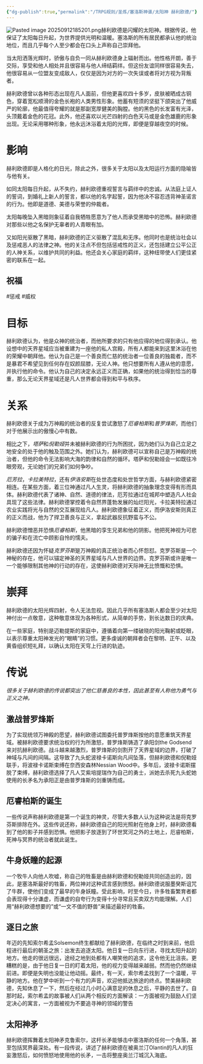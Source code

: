 ```yaml
---
{"dg-publish":true,"permalink":"/TRPG规则/圣炼/塞洛斯神谱/太阳神 赫利欧德/"}
---
```


![Pasted image 20250912185201.png](/img/user/zz%E7%B4%A0%E6%9D%90/Pasted%20image%2020250912185201.png)赫利欧德是闪耀的太阳神。根据传说，他保证了太阳每日升起，为世界提供光明和温暖。塞洛斯的所有居民都承认他的统治地位，而且几乎每个人至少都会在口头上声称自己崇拜他。  
  
当太阳洒落光辉时，骄傲与自负一同从赫利欧德身上辐射而出。他性格开朗，善于交际，享受和他人相处并且很容易与他人缔结羁绊。但这份友谊同样很容易失去，他很容易从一位盟友变成敌人，仅仅是因为对方的一次失误或者将对方视为背叛者。  
  
赫利欧德曾以各种形态出现在凡人面前，但他更喜欢四十多岁，皮肤被晒成古铜色，穿着宽松顺滑的金色长袍的人类男性形象。他蓄有短须的坚挺下颌突出了他威严的轮廓，他最值得夸耀的就是那副宽厚健美的胸膛。他的黑色的长发富有光泽，头顶戴着金色的花冠。此外，他还喜欢以光芒四射的白色天马或是金色雄鹿的形象出现。无论采用哪种形象，他永远沐浴着太阳的光辉，即便是穿越夜空的时候。  
  
# 影响
赫利欧德即是人格化的日光，除此之外，很多关于太阳以及太阳运行方面的隐喻皆与他有关。  
  
如同太阳每日升起，从不失约，赫利欧德重视誓言与羁绊中的忠诚。从法庭上证人的誓词，到婚礼上新人的誓言，都以他的名字起誓，因为他决不容忍违背神圣诺言的行为。他即是道德、美德与荣誉的仲裁者。  
  
太阳每晚坠入黑暗则象征着自我牺牲愿意为了他人而承受黑暗中的恐怖。赫利欧德对那些以他之名保护无辜者的人青眼有加。  
  
又如阳光驱散了黑暗，赫利欧德的正义驱散了混乱和无序。他同时也是统治社会以及惩戒恶人的法律之神。他的关注点不但包括惩戒性的正义，还包括建立公平公正的人神关系，以维护共同的利益。他还会关心家庭的羁绊，这种纽带使人们更佳紧密的联系在一起。  
## 祝福
#惩戒 #威权

# 目标
赫利欧德认为，他是众神的统治者，而他所要求的只有他应得的地位得到承认。他设想中的天界星域应当被重建为一座他的私人宫殿，所有人都能来到这里沐浴在他的荣耀中朝拜他。他认为自己是一个善良而仁慈的统治者一位善良的独裁者，而不是暴君不希望见到任何存在奴颜屈膝，无论人神。他只想要所有人遵从他的意愿，并执行他的命令。他认为自己的决定永远正义而正确，如果他的统治得到恰当的尊重，那么无论天界星域还是凡人世界都会得到和平与秩序。  
  
# 关系
赫利欧德关于成为万神殿的统治者的反复尝试激怒了*厄睿柏斯*和*普罗烽斯*，而他们对于他展示出的傲慢心中有数。  
  
相比之下，*塔萨*和*倪勒娅*并未被赫利欧德的行为所困扰，因为她们认为自己立足之地安全的处于他的触及范围之外。她们认为，赫利欧德可以宣称自己是万神殿的统治者，但他的命令无法影响大海的韵律和自然的循环。塔萨和倪勒娅会一如既往冷眼旁观，无论她们的兄弟们如何争吵。  
  
*厄芳拉*，*卡拉美特拉*，还有*伊洛安斯*在处世态度和处世哲学方面，与赫利欧德紧密相连。在某些方面，着三位神通过凡人生灵，将赫利欧德的抽象理念变得有形而具体。赫利欧德代表了诸神、自然、道德的律法，厄芳拉通过在城邦中塑造凡人社会具现了这些法律。赫利欧德掌控着令自然界蓬勃发展的灿烂阳光，卡拉美特拉通过农业实践将光与自然的交互展现给凡人。赫利欧德象征着正义，而伊洛安斯则真正的正义而战，他为了捍卫善良与正义，拿起武器反抗野蛮与不公。  
  
赫利欧德憎恶并恐惧*厄睿柏斯*，他黑暗的孪生兄弟和他的阴影。他把死神视为可悲的骗子和在流亡中顾影自怜的懦夫。  
  
赫利欧德还因为怀疑*克罗芬斯*是万神殿的真正统治者而心怀怨怼。克罗芬斯是一个神秘的存在，他可以锚定神圣的天界星域与凡人世界的边界。克罗芬斯或许是唯一一个能够限制其他神的行动的存在，这使赫利欧德对天际神无比愤慨和恐惧。  
  
# 崇拜
赫利欧德的太阳光辉四射，令人无法忽视。因此几乎所有塞洛斯人都会至少对太阳神付出一点敬意，这种敬意体现为各种形式，从简单的手势，到长达数日的庆典。  
  
在一些家庭，特别是迈勒提斯的家庭中，遵循着向第一缕破晓的阳光鞠躬或眨眼，以表示尊重太阳神发光的“眼睛”的习惯。更多虔诚的朝拜者会在黎明、正午、以及黄昏组织短礼拜，以确认太阳在天穹上行进的轨迹。

# 传说
_很多关于赫利欧德的传说都突出了他仁慈善良的本性，因此甚至有人称他为勇气与正义之神。_  
  
## 激战普罗烽斯
为了实现统领万神殿的愿望，赫利欧德试图委托普罗烽斯按他的意愿重筑天界星域。被赫利欧德要求统治权的行为所激怒，普罗烽斯铸造了承阳剑the Godsend来对抗赫利欧德。战斗越来越激烈，普罗烽斯的剑割开了天界星域的边界，打破了神域与凡间的间隔。这导致了九头蛇波禄卡诺斯向凡间坠落，但赫利欧德和倪勒娅联手，将波禄卡诺斯束缚在奈西安森林Nessian Wood中。多年后，波禄卡诺斯摆脱了束缚，赫利欧德选择了凡人艾紫培提瑞作为自己的勇士，派她去杀死九头蛇她使用的长矛名为承阳正是由普罗烽斯的剑重铸而成。  
  
## 厄睿柏斯的诞生
一些传说声称赫利欧德是第一个诞生的神灵，尽管大多数人认为这种说法是将克罗芬斯排除在外。这些传说还称，赫利欧德自己的阳光照射在他身上时，赫利欧德看到了他的影子并感到恐惧。他把影子放逐到了环世冥河之外的土地上，厄睿柏斯，死神与冥界的统治者就此诞生。  
  
## 牛身妖瞳的起源
一个牧牛人向他人吹嘘，称自己的牲畜是由赫利欧德和倪勒娅共同创造出的，因此，是塞洛斯最好的牲畜，两位神对这种谎言感到愤怒。赫利欧德说服墨癸斯诅咒了牛群，使他们变成了最早的牛身妖瞳。受此影响，时至今日，许多牲畜繁育者都会表现得十分谦虚，而谦虚的自夸行为变得十分寻常且买卖双方均能理解。人们用“赫利欧德想要的”或“一文不值的野兽”来描述最好的牲畜。  
  
## 逐日之旅
年迈的先知索尔希孟Solsemon终生都献给了赫利欧德，在临终之时到来前，他启程进行最后的朝圣之旅：出发去追逐太阳。他日复一日向东行进，寻找太阳升起的地方。他走的很远很远，途经之地到处都有人嘲笑他的追求，这令他无比沮丧。更糟糕的是，由于他日复一日的盯着太阳，他的视力变得越来越弱。然而他仍然继续前进。即便是失明也没能让他动摇。最终，有一天，索尔希孟找到了一个温暖，平静的地方。他在梦中听到一个有力的声音，欢迎他抵达旅途的终点。赞美赫利欧德，先知休息了一下，然后在经过几小时心满意足的休息之后，平静的去世了。自那时起，索尔希孟的故事被人们从两个相反的方面解读：一方面被视为鼓励人们坚定决心的寓言，一方面被视为不要追寻神的领域的警告  
  
## 太阳神矛
赫利欧德挥舞着太阳神矛克鲁索尔，这杆长矛能够击中塞洛斯的任何一个角落，甚至包括冥界最深处。有一段传说，讲述了赫利欧德在被奥兰汀Olantin的凡人的狂妄激怒后，如何愤怒地使用他的长矛，一击将整座奥兰汀城沉入海底。